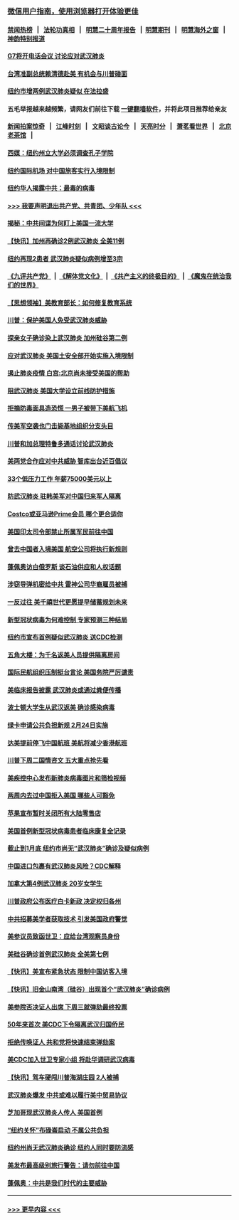 ### [微信用户指南，使用浏览器打开体验更佳](https://github.com/gfw-breaker/banned-news1/blob/master/indexes/wechat-guide.md?t=0)
#### [禁闻热榜](热点新闻.md?t=0)  &nbsp;&nbsp;|&nbsp;&nbsp; [法轮功真相](https://github.com/gfw-breaker/truth/blob/master/README.md?t=0) &nbsp;&nbsp;|&nbsp;&nbsp; [明慧二十周年报告](https://github.com/gfw-breaker/mh-reports/blob/master/README.md?t=0) &nbsp;&nbsp;|&nbsp;&nbsp;[明慧期刊](https://github.com/gfw-breaker/mh-qikan) &nbsp;&nbsp;|&nbsp;&nbsp; [明慧海外之窗](https://github.com/gfw-breaker/mh-news/blob/master/README.md?t=0) &nbsp;&nbsp;|&nbsp;&nbsp; [神韵特别报道](https://github.com/gfw-breaker/mh-news/blob/master/shenyun.md?t=0)
#### [G7将开电话会议 讨论应对武汉肺炎](../pages/nsc412/n11841658.md?t=02040055) 
#### [台湾准副总统赖清德赴美 有机会与川普碰面](../pages/nsc412/n11841332.md?t=02040055) 
#### [纽约市增两例武汉肺炎疑似 在法拉盛](../pages/nsc412/n11840625.md?t=02040055) 
#### 五毛举报越来越频繁，请网友们前往下载 [一键翻墙软件](https://github.com/gfw-breaker/ssr-accounts)，并将此项目推荐给亲友
#### [新闻拍案惊奇](https://github.com/gfw-breaker/banned-news1/blob/master/pages/link4.md) &nbsp;&nbsp;|&nbsp;&nbsp; [江峰时刻](https://github.com/gfw-breaker/banned-news1/blob/master/pages/link4.md) &nbsp;&nbsp;|&nbsp;&nbsp; [文昭谈古论今](https://github.com/gfw-breaker/banned-news1/blob/master/pages/link4.md) &nbsp;&nbsp;|&nbsp;&nbsp; [天亮时分](https://github.com/gfw-breaker/banned-news1/blob/master/pages/link4.md) &nbsp;&nbsp;|&nbsp;&nbsp; [萧茗看世界](https://github.com/gfw-breaker/banned-news1/blob/master/pages/link4.md) &nbsp;&nbsp;|&nbsp;&nbsp; [北京老茶馆](https://github.com/gfw-breaker/banned-news1/blob/master/pages/link4.md) &nbsp;&nbsp;|&nbsp;&nbsp; 
#### [西媒：纽约州立大学必须调查孔子学院](../pages/nsc412/n11840637.md?t=02040055) 
#### [纽约国际机场  对中国旅客实行入境限制](../pages/nsc412/n11840619.md?t=02040055) 
#### [纽约华人揭露中共：最毒的病毒](../pages/nsc412/n11840631.md?t=02040055) 
#### [>>> 我要声明退出共产党、共青团、少年队 <<<](https://github.com/begood0513/goodnews/blob/master/quit/letter.md) 
#### [揭秘：中共间谍为何盯上美国一流大学](../pages/nsc412/n11840270.md?t=02040055) 
#### [【快讯】加州再确诊2例武汉肺炎 全美11例](../pages/nsc412/n11840339.md?t=02040055) 
#### [纽约再现2患者 武汉肺炎疑似病例增至3宗](../pages/nsc412/n11840010.md?t=02040055) 
#### [《九评共产党》](https://github.com/begood0513/9ping.md/blob/master/README.md) &nbsp;|&nbsp; [《解体党文化》](../../../../jtdwh.md/blob/master/README.md)  &nbsp;|&nbsp; [《共产主义的终极目的》](../../../../gczydzjmd.md/blob/master/README.md) &nbsp;|&nbsp; [《魔鬼在统治我们的世界》](../../../../mgztzwmdsj.md/blob/master/README.md) 
#### [【思想领袖】美教育部长：如何修复教育系统](../pages/nsc412/n11690865.md?t=02040055) 
#### [川普：保护美国人免受武汉肺炎威胁](../pages/nsc412/n11839718.md?t=02040055) 
#### [探亲女子确诊染上武汉肺炎 加州硅谷第二例](../pages/nsc412/n11839784.md?t=02040055) 
#### [应对武汉肺炎 美国土安全部开始实施入境限制](../pages/nsc412/n11839729.md?t=02040055) 
#### [遏止肺炎疫情 白宫:北京尚未接受美国的帮助](../pages/nsc412/n11839660.md?t=02040055) 
#### [阻武汉肺炎 美国大学设立前线防护措施](../pages/nsc412/n11839479.md?t=02040055) 
#### [拒摘防毒面具造恐慌 一男子被带下美航飞机](../pages/nsc412/n11839455.md?t=02040055) 
#### [传美军空袭也门击毙基地组织分支头目](../pages/nsc412/n11839210.md?t=02040055) 
#### [川普和加总理特鲁多通话讨论武汉肺炎](../pages/nsc412/n11839128.md?t=02040055) 
#### [美两党合作应对中共威胁 智库出台近百倡议](../pages/nsc412/n11838437.md?t=02040055) 
#### [33个低压力工作 年薪75000美元以上](../pages/nsc412/n11834441.md?t=02040055) 
#### [防武汉肺炎 驻韩美军对中国归来军人隔离](../pages/nsc412/n11838970.md?t=02040055) 
#### [Costco或亚马逊Prime会员 哪个更合适你](../pages/nsc412/n11834459.md?t=02040055) 
#### [美国印太司令部禁止所属军民前往中国](../pages/nsc412/n11838418.md?t=02040055) 
#### [曾去中国者入境美国 航空公司将执行新规则](../pages/nsc412/n11838375.md?t=02040055) 
#### [蓬佩奥访白俄罗斯 谈石油供应和人权话题](../pages/nsc412/n11838242.md?t=02040055) 
#### [涉窃导弹机密给中共 雷神公司华裔雇员被捕](../pages/nsc412/n11838129.md?t=02040055) 
#### [一反过往 美千禧世代更愿提早储蓄规划未来](../pages/nsc412/n11837601.md?t=02040055) 
#### [新型冠状病毒为何难控制 专家预测三种结局](../pages/nsc412/n11838002.md?t=02040055) 
#### [纽约市宣布首例疑似武汉肺炎 送CDC检测](../pages/nsc412/n11837852.md?t=02040055) 
#### [五角大楼：为千名返美人员提供隔离房间](../pages/nsc412/n11837831.md?t=02040055) 
#### [国际民航组织压制挺台言论 美国务院严厉谴责](../pages/nsc412/n11837791.md?t=02040055) 
#### [美临床报告披露 武汉肺炎或通过粪便传播](../pages/nsc412/n11837626.md?t=02040055) 
#### [波士顿大学生从武汉返美 确诊感染病毒](../pages/nsc412/n11837580.md?t=02040055) 
#### [绿卡申请公共负担新规 2月24日实施](../pages/nsc412/n11836634.md?t=02040055) 
#### [达美提前停飞中国航班 美航将减少香港航班](../pages/nsc412/n11837649.md?t=02040055) 
#### [川普下周二国情咨文 五大重点抢先看](../pages/nsc412/n11837512.md?t=02040055) 
#### [美疾控中心发布新肺炎病毒图片和筛检视频](../pages/nsc412/n11837491.md?t=02040055) 
#### [两周内去过中国拒入美国 哪些人可豁免](../pages/nsc412/n11837400.md?t=02040055) 
#### [苹果宣布暂时关闭所有大陆零售店](../pages/nsc412/n11837097.md?t=02040055) 
#### [美国首例新型冠状病毒患者临床康复全记录](../pages/nsc412/n11836513.md?t=02040055) 
#### [截止到1月底  纽约市尚无“武汉肺炎”确诊及疑似病例](../pages/nsc412/n11836657.md?t=02040055) 
#### [中国进口包裹有武汉肺炎风险？CDC解释](../pages/nsc412/n11836321.md?t=02040055) 
#### [加拿大第4例武汉肺炎 20岁女学生](../pages/nsc412/n11836537.md?t=02040055) 
#### [川普政府公布医疗白卡新政 决定权归各州](../pages/nsc412/n11836336.md?t=02040055) 
#### [中共招募美学者获取技术 引发美国政府警觉](../pages/nsc412/n11836277.md?t=02040055) 
#### [美参议员致函世卫：应给台湾观察员身份](../pages/nsc412/n11836183.md?t=02040055) 
#### [美硅谷确诊首例武汉肺炎 全美第七例](../pages/nsc412/n11836093.md?t=02040055) 
#### [【快讯】美宣布紧急状态 限制中国访客入境](../pages/nsc412/n11836030.md?t=02040055) 
#### [【快讯】旧金山南湾（硅谷）出现首个“武汉肺炎”确诊病例](../pages/nsc412/n11836084.md?t=02040055) 
#### [美参院否决证人出席 下周三就弹劾最终投票](../pages/nsc412/n11835900.md?t=02040055) 
#### [50年来首次 美CDC下令隔离武汉归国侨民](../pages/nsc412/n11835854.md?t=02040055) 
#### [拒绝传唤证人 共和党将快速结束弹劾案](../pages/nsc412/n11835573.md?t=02040055) 
#### [美CDC加入世卫专家小组 将赴华调研武汉病毒](../pages/nsc412/n11835584.md?t=02040055) 
#### [【快讯】驾车硬闯川普海湖庄园 2人被捕](../pages/nsc412/n11835785.md?t=02040055) 
#### [武汉肺炎爆发 中共或难以履行美中贸易协议](../pages/nsc412/n11834752.md?t=02040055) 
#### [芝加哥现武汉肺炎人传人 美国首例](../pages/nsc412/n11834730.md?t=02040055) 
#### [“纽约关怀”布碌崙启动  不属公共负担](../pages/nsc412/n11834269.md?t=02040055) 
#### [纽约州尚无武汉肺炎确诊  纽约人同时要防流感](../pages/nsc412/n11834247.md?t=02040055) 
#### [美发布最高级别旅行警告：请勿前往中国](../pages/nsc412/n11834038.md?t=02040055) 
#### [蓬佩奥：中共是我们时代的主要威胁](../pages/nsc412/n11833434.md?t=02040055) 

----
#### [ >>> 更早内容 <<< ](../indexes/nsc412-earlier.md)
